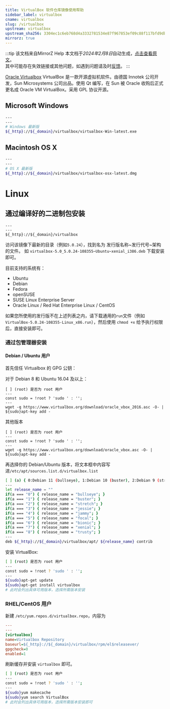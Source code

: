 ```yaml
---
title: VirtualBox 软件仓库镜像使用帮助
sidebar_label: virtualbox
cname: virtualbox
slug: /virtualbox
upstream: virtualbox
upstream_sha256: 3304ec1c6eb768d4a3332781534e87f967853ef09c88f117bfd9dbdacce0cbd0
mirrorz: true
---
```

:::tip 该文档来自MirrorZ Help
本文档于*2024年2月8日*自动生成，[点击查看原文](https://help.mirrors.cernet.edu.cn/virtualbox)。  
其中可能存在失效链接或其他问题，如遇到问题请及时[反馈](https://github.com/hust-open-atom-club/hust-mirrors/issues)。
:::


[Oracle Virtualbox](https://www.virtualbox.org/) VirtualBox 是一款开源虚拟机软件。由德国 Innotek 公司开发，Sun Microsystems 公司出品。使用 Qt 编写，在 Sun 被 Oracle 收购后正式更名成 Oracle VM VirtualBox。采用 GPL 协议开源。

## Microsoft Windows

```bash varcode
---
---
# Windows 最新版
${_http}://${_domain}/virtualbox/virtualbox-Win-latest.exe
```


## Macintosh OS X

```bash varcode
---
---
# OS X 最新版
${_http}://${_domain}/virtualbox/virtualbox-osx-latest.dmg
```

# Linux

## 通过编译好的二进制包安装

```plain varcode
---
---
${_http}://${_domain}/virtualbox
```

访问该镜像下最新的目录（例如`5.0.24`），找到名为 发行版名称~发行代号~架构 的文件。
如 `virtualbox-5.0_5.0.24-108355~Ubuntu~xenial_i386.deb` 下载安装即可。

目前支持的系统有：

* Ubuntu
* Debian
* Fedora
* openSUSE
* SUSE Linux Enterprise Server
* Oracle Linux / Red Hat Enterprise Linux / CentOS

如果您所使用的发行版不在上述列表之内，请下载通用的`run`文件（例如`VirtualBox-5.0.24-108355-Linux_x86.run`），然后使用 `chmod +x` 给予执行权限后，直接安装即可。

### 通过包管理器安装

#### Debian / Ubuntu 用户

首先信任 Virtualbox 的 GPG 公钥：

对于 Debian 8 和 Ubuntu 16.04 及以上：

```shell varcode
[ ] (root) 是否为 root 用户
---
const sudo = !root ? 'sudo ' : '';
---
wget -q https://www.virtualbox.org/download/oracle_vbox_2016.asc -O- | ${sudo}apt-key add -
```

其他版本

```shell varcode
[ ] (root) 是否为 root 用户
---
const sudo = !root ? 'sudo ' : '';
---
wget -q https://www.virtualbox.org/download/oracle_vbox.asc -O- | ${sudo}apt-key add -
```

再选择你的 Debian/Ubuntu 版本，将文本框中内容写进`/etc/apt/sources.list.d/virtualbox.list`

```bash varcode title="/etc/apt/sources.list.d/virtualbox.list"
[ ] (a) { 0:Debian 11 (bullseye), 1:Debian 10 (buster), 2:Debian 9 (stretch), 3:Debian 8 (jessie), 4:Ubuntu 22.04 LTS, 5:Ubuntu 20.04 LTS, 6:Ubuntu 18.04 LTS, 7:Ubuntu 16.04 LTS, 8:Ubuntu 14.04 LTS } 发行版
---
let release_name = ""
if(a === "0") { release_name = "bullseye"; }
if(a === "1") { release_name = "buster"; }
if(a === "2") { release_name = "stretch"; }
if(a === "3") { release_name = "jessie"; }
if(a === "4") { release_name = "jammy"; }
if(a === "5") { release_name = "focal"; }
if(a === "6") { release_name = "bionic"; }
if(a === "7") { release_name = "xenial"; }
if(a === "8") { release_name = "trusty"; }
---
deb ${_http}://${_domain}/virtualbox/apt/ ${release_name} contrib
```

安装 VirtualBox:

```bash varcode
[ ] (root) 是否为 root 用户
---
const sudo = !root ? 'sudo ' : '';
---
${sudo}apt-get update
${sudo}apt-get install virtualbox
# 此时会列出具体可用版本，选择所需版本安装
```

### RHEL/CentOS 用户


新建 `/etc/yum.repos.d/virtualbox.repo`，内容为

```ini varcode title="/etc/yum.repos.d/virtualbox.repo"
---
---
[virtualbox]
name=Virtualbox Repository
baseurl=${_http}://${_domain}/virtualbox/rpm/el$releasever/
gpgcheck=0
enabled=1
```

刷新缓存并安装 `virtualbox` 即可。

```bash varcode
[ ] (root) 是否为 root 用户
---
const sudo = !root ? 'sudo ' : '';
---
${sudo}yum makecache
${sudo}yum search VirtualBox
# 此时会列出具体可用版本，选择所需版本安装即可
```
